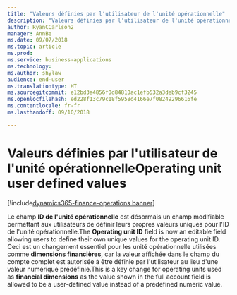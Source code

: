 ```yaml
---
title: "Valeurs définies par l'utilisateur de l'unité opérationnelle"
description: "Valeurs définies par l'utilisateur de l'unité opérationnelle"
author: RyanCCarlson2
manager: AnnBe
ms.date: 09/07/2018
ms.topic: article
ms.prod: 
ms.service: business-applications
ms.technology: 
ms.author: shylaw
audience: end-user
ms.translationtype: HT
ms.sourcegitcommit: e12bd3a4856f0d84810ac1efb532a3deb9cf3245
ms.openlocfilehash: ed228f13c79c18f5958d4166e7f08249296616fe
ms.contentlocale: fr-fr
ms.lasthandoff: 09/10/2018

---
```


# <a name="operating-unit-user-defined-values"></a><span data-ttu-id="c8bd7-103">Valeurs définies par l'utilisateur de l'unité opérationnelle</span><span class="sxs-lookup"><span data-stu-id="c8bd7-103">Operating unit user defined values</span></span>

[!include[dynamics365-finance-operations banner](../includes/dynamics365-finance-operations.md)]

<span data-ttu-id="c8bd7-104">Le champ **ID de l'unité opérationnelle** est désormais un champ modifiable permettant aux utilisateurs de définir leurs propres valeurs uniques pour l'ID de l'unité opérationnelle.</span><span class="sxs-lookup"><span data-stu-id="c8bd7-104">The **Operating unit ID** field is now an editable field allowing users to define their own unique values for the operating unit ID.</span></span> <span data-ttu-id="c8bd7-105">Ceci est un changement essentiel pour les unité opérationnelle utilisées comme **dimensions financières**, car la valeur affichée dans le champ du compte complet est autorisée à être définie par l'utilisateur au lieu d'une valeur numérique prédéfinie.</span><span class="sxs-lookup"><span data-stu-id="c8bd7-105">This is a key change for operating units used as **financial dimensions** as the value shown in the full account field is allowed to be a user-defined value instead of a predefined numeric value.</span></span>  


